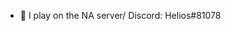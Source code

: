 - 👋 I play on the NA server/ Discord: Helios#81078

<!---
Zhongli-xiansheng/Zhongli-xiansheng is a ✨ special ✨ repository because its `README.md` (this file) appears on your GitHub profile.
You can click the Preview link to take a look at your changes.
--->
